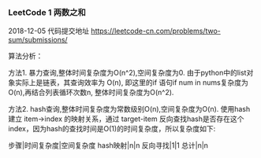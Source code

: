 ### LeetCode 1 两数之和 
2018-12-05
代码提交地址 https://leetcode-cn.com/problems/two-sum/submissions/

算法分析：

方法1. 暴力查询,整体时间复杂度为O(n^2),空间复杂度为0. 由于python中的list对象实际上是链表，其查询效率为 O(n), 即这里的if 语句if num in nums复杂度为O(n),再结合列表循环次数n, 整体时间复杂度为O(n^2).

方法2. hash查询,整体时间复杂度为常数级别O(n),空间复杂度为O(n). 使用hash建立 item->index 的映射关系，通过 target-item 反向查找hash是否存在这个index，因为hash的查找时间是O(1)的时间复杂度，所以复杂度如下:

步骤|时间复杂度|空间复杂度 
hash映射|n|n
反向寻找|1|1
总计|n|n


